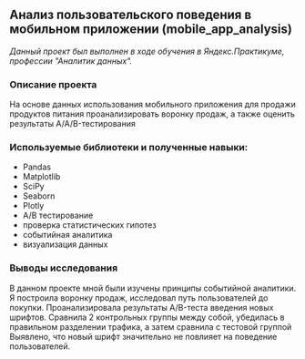 ## Анализ пользовательского поведения в мобильном приложении (mobile_app_analysis)
*Данный проект был выполнен в ходе обучения в Яндекс.Практикуме, профессии "Аналитик данных".*
### Описание проекта
На основе данных использования мобильного приложения для продажи продуктов питания проанализировать воронку продаж, а также оценить результаты A/A/B-тестирования
### Используемые библиотеки и полученные навыки:
 - Pandas
 - Matplotlib
 - SciPy
 - Seaborn
 - Plotly
 - A/B тестирование
 - проверка статистических гипотез
 - событийная аналитика
 - визуализация данных
### Выводы исследования
В данном проекте мной были изучены принципы событийной аналитики. Я построила воронку продаж, исследовал путь пользователей до покупки. Проанализировала результаты A/B-теста введения новых шрифтов. Сравнила 2 контрольных группы между собой, убедилась в правильном разделении трафика, а затем сравнила с тестовой группой Выявлено, что новый шрифт значительно не повлияет на поведение пользователей.
